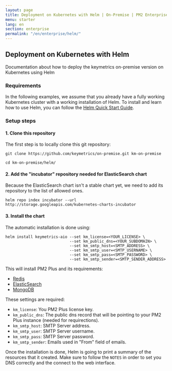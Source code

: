 ```yaml
---
layout: page
title: Deployment on Kubernetes with Helm | On-Premise | PM2 Enterprise Documentation
menu: starter
lang: en
section: enterprise
permalink: "/en/enterprise/helm/"
---
```


## Deployment on Kubernetes with Helm

Documentation about how to deploy the keymetrics on-premise version on Kubernetes using Helm

### Requirements

In the following examples, we assume that you already have a fully working Kubernetes cluster with a working installation of Helm.
To install and learn how to use Helm, you can follow the [Helm Quick Start Guide](https://docs.helm.sh/using_helm/#quickstart).

### Setup steps

#### 1. Clone this repository

The first step is to locally clone this git repository:

`git clone https://github.com/keymetrics/on-premise.git km-on-premise`

`cd km-on-premise/helm/`

#### 2. Add the "incubator" repository needed for ElasticSearch chart

Because the ElasticSearch chart isn't a stable chart yet, we need to add its repository to the list of allowed ones.

`helm repo index incubator --url http://storage.googleapis.com/kubernetes-charts-incubator`

#### 3. Install the chart

The automatic installation is done using:

```
helm install keymetrics-aio --set km_license=<YOUR_LICENSE> \
                            --set km_public_dns=<YOUR_SUBDOMAIN> \
                            --set km_smtp_host=<SMTP_ADDRESS> \
                            --set km_smtp_user=<SMTP_USERNAME> \
                            --set km_smtp_pass=<SMTP_PASSWORD> \
                            --set km_smtp_sender=<SMTP_SENDER_ADDRESS>
```

This will install PM2 Plus and its requirements: 
 - [Redis](https://github.com/kubernetes/charts/tree/master/stable/redis
)
 - [ElasticSearch](https://github.com/kubernetes/charts/tree/master/incubator/elasticsearch)
 - [MongoDB](https://github.com/kubernetes/charts/tree/master/stable/mongodb)

These settings are required:

- `km_license`: You PM2 Plus license key.
- `km_public_dns`: The public dns record that will be pointing to your PM2 Plus instance (needed for requirections).
- `km_smtp_host`: SMTP Server address.
- `km_smtp_user`: SMTP Server username.
- `km_smtp_pass`: SMTP Server password.
- `km_smtp_sender`: Emails used in "From" field of emails.

Once the installation is done, Helm is going to print a summary of the resources that it created. Make sure to follow the `NOTES` in order to set you DNS correctly and the connect to the web interface.